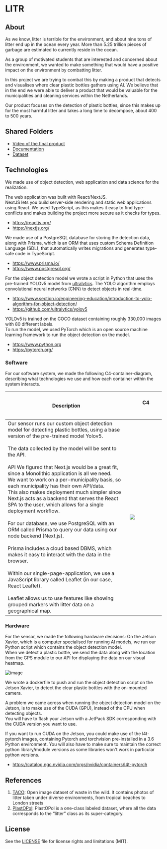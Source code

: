 # LITR

## About

As we know, litter is terrible for the environment, and about nine tons of litter end up in the ocean every year. More than 5.25 trillion pieces of garbage are estimated to currently reside in the ocean.

As a group of motivated students that are interested and concerned about the environment, we wanted to make something that would have a positive impact on the environment by combatting litter.

In this project we are trying to combat this by making a product that detects and visualises where clear plastic bottles gathers using AI. We believe that in the end we were able to deliver a product that would be valuable for the municipalities and cleaning services within the Netherlands.

Our product focuses on the detection of plastic bottles, since this makes up for the most harmful litter and takes a long time to decompose, about 400 to 500 years.

## Shared Folders
- [Video of the final product](https://drive.google.com/drive/folders/1AE9gQe00VmUOt-cTsj99FegoZDUd5Omj?usp=sharing)
- [Documentation](https://drive.google.com/drive/folders/13Hvu0HvZMFe8924iIHaNt1IoE8Jhh-DD?usp=sharing) 
- [Dataset](https://drive.google.com/drive/folders/10EfykFGg2A3XUdsAD8U7QPi4LKihlV8W?usp=sharing)

## Technologies
We made use of object detection, web application and data science for the realization. <br>

The web application was built with React/NextJS. <br> NextJS lets you build server-side rendering and static web applications using React. We used TypeScript, as this makes it easy to find type-conflicts and makes building the project more secure as it checks for types.<br>
- https://reactjs.org/
- https://nextjs.org/

We made use of a PostgreSQL database for storing the detection data, along with Prisma, which is an ORM that uses custom Schema Definition Language (SDL), that automatically writes migrations and generates type-safe code in TypeScript.<br>
- https://www.prisma.io/
- https://www.postgresql.org/

For the object detection model we wrote a script in Python that uses the pre-trained YOLOv5 model from [ultralytics](https://github.com/ultralytics/yolov5). The YOLO algorithm employs convolutional neural networks (CNN) to detect objects in real-time. <br>
- https://www.section.io/engineering-education/introduction-to-yolo-algorithm-for-object-detection/
- https://github.com/ultralytics/yolov5 <br>

YOLOv5 is trained on the COCO dataset containing roughly 330,000 images with 80 different labels. <br>
To run the model, we used PyTorch which is an open source machine learning framework to run the object detection on the model. <br>
- https://www.python.org
- https://pytorch.org/

### Software
For our software system, we made the following C4-container-diagram, describing what technologies we use and how each container within the system
interacts. <br>

<table>
  <thead>
    <tr>
      <th>Description</th>
      <th>&nbsp; &nbsp; &nbsp; &nbsp; &nbsp; &nbsp; &nbsp; &nbsp; &nbsp; &nbsp; &nbsp; &nbsp;  &nbsp; &nbsp; &nbsp; &nbsp;C4&nbsp; &nbsp; &nbsp; &nbsp; &nbsp; &nbsp; &nbsp; &nbsp; &nbsp; &nbsp; &nbsp; &nbsp;  &nbsp; &nbsp; &nbsp; &nbsp;</th>
    </tr>
  </thead>
  <tbody>
    <tr>
    <td>
    Our sensor runs our custom object detection model for detecting plastic bottles, using a base version of the pre-trained model Yolov5. <br><br>
    The data collected by the model will be sent to the API.<br><br>
    API We figured that Next.js would be a great fit, since a Monolithic application is all we need. <br>
    We want to work on a per-municipality basis, so each municipality has their own API/data. <br>
    This also makes deployment much simpler since Next.js acts as a backend that serves the React SPA to the user, which allows for a single deployment workflow. <br><br>
    For our database, we use PostgreSQL with an ORM called Prisma to query our data using our node backend (Next.js). <br><br>
    Prisma includes a cloud based DBMS, which makes it easy to interact with the data in the browser. <br><br>
    Within our single-page-application, we use a JavaScript library called Leaflet (in our case, React Leaflet). <br><br>
    Leaflet allows us to use features like showing grouped markers with litter data on a geographical map. <br>
    </td>
    <td><img src="https://user-images.githubusercontent.com/48807736/175287274-602f7094-67cb-498c-a616-2bf37d210eb9.png"></img></td>
  </tr>
 </tbody>
</table> 



### Hardware
For the sensor, we made the following hardware decisions:
On the Jetson Xavier, which is a computer specialised for running AI models, we run our Python script which contains the object detection model. <br>
When we detect a plastic bottle, we send the data along with the location from the GPS module to our API for displaying the data on our visual heatmap. <br>

![image](https://user-images.githubusercontent.com/48807736/175286686-3c3be4b3-c7f3-48ac-8896-f3fbc425d111.png)

We wrote a dockerfile to push and run the object detection script on the Jetson Xavier, to detect the clear plastic bottles with the on-mounted camera. <br>

A problem we came across when running the object detection model on the Jetson, is to make use of the CUDA (GPU), instead of the CPU when detecting objects.<br> 
You will have to flash your Jetson with a JetPack SDK corresponding with the CUDA version you want to use.<br>

If you want to run CUDA on the Jetson, you could make use of the l4t-pytorch images, containing Pytorch and torchvision pre-installed in a 3.6 Python environment. You will also have to make sure to maintain the correct python library/module versions as some libraries won't work in particular python versions.<br>
- https://catalog.ngc.nvidia.com/orgs/nvidia/containers/l4t-pytorch


## References

1. [TACO](http://tacodataset.org/): Open image dataset of waste in the wild. It contains photos of litter taken under diverse environments, from tropical beaches to London streets
2. [PlastOPol](https://zenodo.org/record/5829156#.YrRJ2exBzmE): PlastOPol is a one-class labeled dataset, where all the data corresponds to the “litter” class as its super-category.

## License

See the [LICENSE](LICENSE.md) file for license rights and limitations (MIT).
